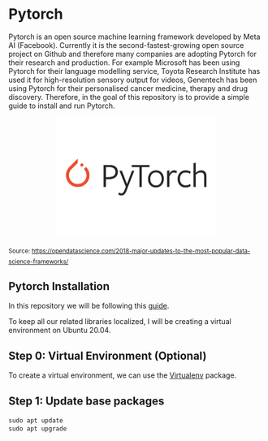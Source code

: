 # Pytorch

Pytorch is an open source machine learning framework developed by Meta AI (Facebook). Currently it is the second-fastest-growing open source project on Github and therefore many companies are adopting Pytorch for their research and production. For example Microsoft has been using Pytorch for their language modelling service, Toyota Research Institute has used it for high-resolution sensory output for videos, Genentech has been using Pytorch for their personalised cancer medicine, therapy and drug discovery. Therefore, in the goal of this repository is to provide a simple guide to install and run Pytorch.

<p align="center">
  <img width="316" height="233" src="https://raw.githubusercontent.com/dleninja/pytorch_installation/main/misc/PyTorch.png">
</p>

<sub> Source: https://opendatascience.com/2018-major-updates-to-the-most-popular-data-science-frameworks/ </sub>


## Pytorch Installation

In this repository we will be following this [guide](https://www.linode.com/docs/guides/pytorch-installation-ubuntu-2004/).

To keep all our related libraries localized, I will be creating a virtual environment on Ubuntu 20.04.

## Step 0: Virtual Environment (Optional)

To create a virtual environment, we can use the [Virtualenv](https://virtualenv.pypa.io/en/latest/) package.

## Step 1: Update base packages

```
sudo apt update
sudo apt upgrade
```

